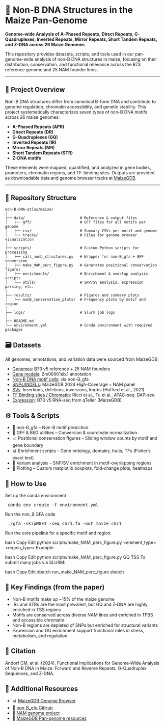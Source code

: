 # 🌽 Non-B DNA Structures in the Maize Pan-Genome

**Genome-wide Analysis of A-Phased Repeats, Direct Repeats, G-Quadruplexes, Inverted Repeats, Mirror Repeats, Short Tandem Repeats, and Z-DNA across 26 Maize Genomes**

This repository provides datasets, scripts, and tools used in our pan-genome-wide analysis of non-B DNA structures in maize, focusing on their distribution, conservation, and functional relevance across the B73 reference genome and 25 NAM founder lines.

---

## 🧬 Project Overview

Non-B DNA structures differ from canonical B-form DNA and contribute to genome regulation, chromatin accessibility, and genetic stability. This project systematically characterizes seven types of non-B DNA motifs across 26 maize genomes:

- **A-Phased Repeats (APR)**
- **Direct Repeats (DR)**
- **G-Quadruplexes (GQ)**
- **Inverted Repeats (IR)**
- **Mirror Repeats (MR)**
- **Short Tandem Repeats (STR)**
- **Z-DNA motifs**

These elements were mapped, quantified, and analyzed in gene bodies, promoters, chromatin regions, and TF-binding sites. Outputs are provided as downloadable data and genome browser tracks at [MaizeGDB](https://www.maizegdb.org/).

---

## 📁 Repository Structure

```text
non-B-DNA-atlas/maize/
│
├── data/                         # Reference & output files
│   ├── gff/                      # GFF files for all motifs per genome
│   ├── csv/                      # Summary CSVs per motif and genome
│   └── tracks/                   # Files for genome browser visualization
│
├── scripts/                      # Custom Python scripts for processing
│   ├── call_nonb_structures.py   # Wrapper for non-B_gfa + GFF conversion
│   ├── make_NAM_perc_figure.py   # Generates positional conservation figures
│   ├── enrichments/              # Enrichment & overlap analysis scripts
│   └── utils/                    # SNP/SV analysis, expression parsing, etc.
│
├── results/                      # Figures and summary plots
│   └── nonB_conservation_plots/  # Frequency plots by motif and region
│
├── logs/                         # Slurm job logs
│
├── README.md
└── environment.yml               # Conda environment with required packages
```

## 🗃️ Datasets
All genomes, annotations, and variation data were sourced from MaizeGDB:

- [Genomes](https://download.maizegdb.org/Genomes/NAM_Founders/): B73 v5 reference + 25 NAM founders
- [Gene models](https://download.maizegdb.org/Genomes/NAM_Founders/): Zm00001eb.1 annotation
- [Non-B DNA motif calls](https://ars-usda.app.box.com/v/maizegdb-public/folder/230993831603): via non-B_gfa
- [SNPs/INDELs](https://ars-usda.app.box.com/v/maizegdb-public/folder/255390517505): MaizeGDB 2024 High-Coverage + NAM panel
- [SVs](https://ars-usda.app.box.com/v/maizegdb-public/folder/165655341912): Insertions, deletions, inversions, knobs (Hufford et al., 2021)
- [TF Binding sites / Chromatin](https://ars-usda.app.box.com/v/maizegdb-public/folder/165408692531): Ricci et al., Tu et al., ATAC-seq, DAP-seq
- [Expression](https://ars-usda.app.box.com/v/maizegdb-public/folder/165363728937): B73 v5 RNA-seq from qTeller (MaizeGDB)

## ⚙️ Tools & Scripts
- 🧰 non-B_gfa – Non-B motif prediction
- 🧬 GFF & BED utilities – Conversion & coordinate normalization
- 📈 Positional conservation figures – Sliding window counts by motif and gene boundary
- 📊 Enrichment scripts – Gene ontology, domains, traits, TFs (Fisher’s exact test)
- 🧪 Variant analysis – SNP/SV enrichment in motif-overlapping regions
- 🎨 Plotting – Custom matplotlib boxplots, fold-change plots, heatmaps

## 🚀 How to Use

Set up the conda environment

<pre> conda env create -f environment.yml  </pre>

Run the non_B GFA code

<pre> ./gfa -skipWGET -seq chr1.fa -out maize_chr1  </pre>



Run the core pipeline for a specific motif and region:

bash
Copy
Edit
python scripts/make_NAM_perc_figure.py <element_type> <region_type>
Example:

bash
Copy
Edit
python scripts/make_NAM_perc_figure.py GQ TSS
To submit many jobs via SLURM:

bash
Copy
Edit
sbatch run_make_NAM_perc_figure.sbatch

## 🧾 Key Findings (from the paper)
- Non-B motifs make up ~15% of the maize genome
- IRs and STRs are the most prevalent, but GQ and Z-DNA are highly enriched in TSS regions
- Motifs are conserved across diverse NAM lines and enriched in TFBS and accessible chromatin
- Non-B regions are depleted of SNPs but enriched for structural variants
- Expression and GO enrichment support functional roles in stress, metabolism, and regulation

## 📢 Citation
Andorf CM, et al. (2024).
Functional Implications for Genome-Wide Analysis of Non-B DNA in Maize: Forward and Reverse Repeats, G-Quadruplex Sequences, and Z-DNA.

## 🔗 Additional Resources
- 📊 [MaizeGDB Genome Browser](https://jbrowse.maizegdb.org/)
- 🧬 [non-B_gfa GitHub](https://github.com/abcsFrederick/non-B_gfa)
- 🌽 [NAM genome project](https://maizegdb.org/NAM_project)
- 📖 [MaizeGDB Pan-genome resources](https://maizegdb.org/genome)
